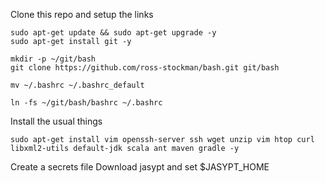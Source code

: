 Clone this repo and setup the links

```
sudo apt-get update && sudo apt-get upgrade -y
sudo apt-get install git -y

mkdir -p ~/git/bash
git clone https://github.com/ross-stockman/bash.git git/bash

mv ~/.bashrc ~/.bashrc_default

ln -fs ~/git/bash/bashrc ~/.bashrc
```
Install the usual things

```
sudo apt-get install vim openssh-server ssh wget unzip vim htop curl libxml2-utils default-jdk scala ant maven gradle -y
```
Create a secrets file
Download jasypt and set $JASYPT_HOME
